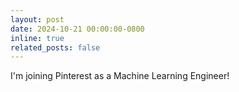 ```yaml
---
layout: post
date: 2024-10-21 00:00:00-0800
inline: true
related_posts: false
---
```


I'm joining Pinterest as a Machine Learning Engineer!